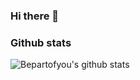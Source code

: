 ### Hi there 👋

<!--
**Bepartofyou/Bepartofyou** is a ✨ _special_ ✨ repository because its `README.md` (this file) appears on your GitHub profile.

Here are some ideas to get you started:

- 🔭 I’m currently working on ...
- 🌱 I’m currently learning ...
- 👯 I’m looking to collaborate on ...
- 🤔 I’m looking for help with ...
- 💬 Ask me about ...
- 📫 How to reach me: ...
- 😄 Pronouns: ...
- ⚡ Fun fact: ...
-->

### Github stats

![Bepartofyou's github stats](https://github-readme-stats.vercel.app/api?username=Bepartofyou&count_private=true&show_icons=true)
